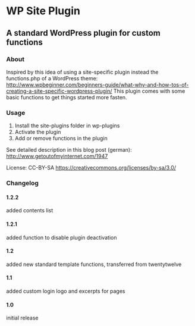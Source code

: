 # WP Site Plugin
## A standard WordPress plugin for custom functions

### About
Inspired by this idea of using a site-specific plugin instead the
functions.php of a WordPress theme:
http://www.wpbeginner.com/beginners-guide/what-why-and-how-tos-of-creating-a-site-specific-wordpress-plugin/
This plugin comes with some basic functions to get things started more fasten.

### Usage

1. Install the site-plugins folder in wp-plugins
2. Activate the plugin
3. Add or remove functions in the plugin

See detailed description in this blog post (german): http://www.getoutofmyinternet.com/1947

License: CC-BY-SA https://creativecommons.org/licenses/by-sa/3.0/

### Changelog

#### 1.2.2

added contents list

#### 1.2.1

added function to disable plugin deactivation

#### 1.2

added new standard template functions, transferred from twentytwelve

#### 1.1

added custom login logo and excerpts for pages

#### 1.0

initial release

